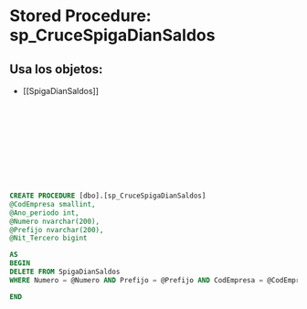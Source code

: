 # Stored Procedure: sp_CruceSpigaDianSaldos

## Usa los objetos:
- [[SpigaDianSaldos]]

```sql











CREATE PROCEDURE [dbo].[sp_CruceSpigaDianSaldos]
@CodEmpresa smallint,
@Ano_periodo int,
@Numero nvarchar(200),
@Prefijo nvarchar(200),
@Nit_Tercero bigint 

AS
BEGIN 
DELETE FROM SpigaDianSaldos
WHERE Numero = @Numero AND Prefijo = @Prefijo AND CodEmpresa = @CodEmpresa AND Ano_periodo = @Ano_periodo AND Nit_Tercero = @Nit_Tercero

END

```
